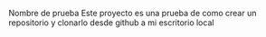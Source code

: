 Nombre de prueba
Este proyecto es una prueba de como crear un repositorio y clonarlo desde github a mi escritorio local
